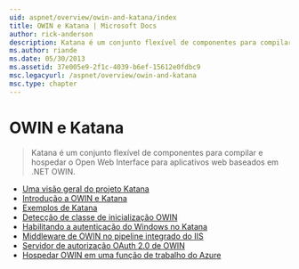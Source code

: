 ```yaml
---
uid: aspnet/overview/owin-and-katana/index
title: OWIN e Katana | Microsoft Docs
author: rick-anderson
description: Katana é um conjunto flexível de componentes para compilar e hospedar o Open Web Interface para aplicativos web baseados em .NET OWIN.
ms.author: riande
ms.date: 05/30/2013
ms.assetid: 37e005e9-2f1c-4039-b6ef-15612e0fdbc9
msc.legacyurl: /aspnet/overview/owin-and-katana
msc.type: chapter
---
```

<a name="owin-and-katana"></a>OWIN e Katana
====================
> Katana é um conjunto flexível de componentes para compilar e hospedar o Open Web Interface para aplicativos web baseados em .NET OWIN.


- [Uma visão geral do projeto Katana](an-overview-of-project-katana.md)
- [Introdução a OWIN e Katana](getting-started-with-owin-and-katana.md)
- [Exemplos de Katana](katana-samples.md)
- [Detecção de classe de inicialização OWIN](owin-startup-class-detection.md)
- [Habilitando a autenticação do Windows no Katana](enabling-windows-authentication-in-katana.md)
- [Middleware de OWIN no pipeline integrado do IIS](owin-middleware-in-the-iis-integrated-pipeline.md)
- [Servidor de autorização OAuth 2.0 de OWIN](owin-oauth-20-authorization-server.md)
- [Hospedar OWIN em uma função de trabalho do Azure](host-owin-in-an-azure-worker-role.md)
